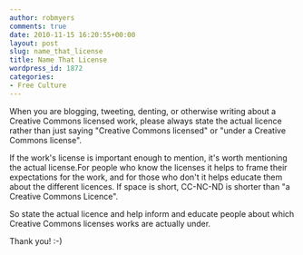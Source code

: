 ```yaml
---
author: robmyers
comments: true
date: 2010-11-15 16:20:55+00:00
layout: post
slug: name_that_license
title: Name That License
wordpress_id: 1872
categories:
- Free Culture
---
```


When you are blogging, tweeting, denting, or otherwise writing about a Creative Commons licensed work, please always state the actual licence rather than just saying "Creative Commons licensed" or "under a Creative Commons license".  
  
If the work's license is important enough to mention, it's worth mentioning the actual license.For people who know the licenses it helps to frame their expectations for the work, and for those who don't it helps educate them about the different licences. If space is short, CC-NC-ND is shorter than "a Creative Commons Licence".  
  
So state the actual licence and help inform and educate people about which Creative Commons licenses works are actually under.  
  
Thank you! :-)  


